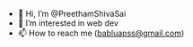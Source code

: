- 👋 Hi, I’m @PreethamShivaSai
- 👀 I’m interested in web dev
- 📫 How to reach me (babluapss@gmail.com)

<!---
PreethamShivaSai/PreethamShivaSai is a ✨ special ✨ repository because its `README.md` (this file) appears on your GitHub profile.
You can click the Preview link to take a look at your changes.
--->
